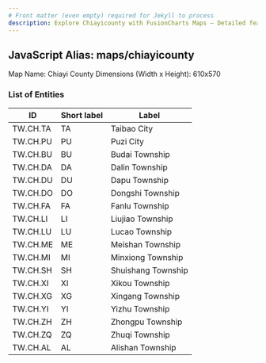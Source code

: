 ```yaml
---
# Front matter (even empty) required for Jekyll to process
description: Explore Chiayicounty with FusionCharts Maps – Detailed features for seamless integration. Try now & enhance your data visualization today! 
---
```


## JavaScript Alias: maps/chiayicounty

Map Name: Chiayi County
Dimensions (Width x Height): 610x570

### List of Entities

ID | Short label | Label
---|---|---|
TW.CH.TA|TA|Taibao City
TW.CH.PU|PU|Puzi City
TW.CH.BU|BU|Budai Township
TW.CH.DA|DA|Dalin Township
TW.CH.DU|DU|Dapu Township
TW.CH.DO|DO|Dongshi Township
TW.CH.FA|FA|Fanlu Township
TW.CH.LI|LI|Liujiao Township
TW.CH.LU|LU|Lucao Township
TW.CH.ME|ME|Meishan Township
TW.CH.MI|MI|Minxiong Township
TW.CH.SH|SH|Shuishang Township
TW.CH.XI|XI|Xikou Township
TW.CH.XG|XG|Xingang Township
TW.CH.YI|YI|Yizhu Township
TW.CH.ZH|ZH|Zhongpu Township
TW.CH.ZQ|ZQ|Zhuqi Township
TW.CH.AL|AL|Alishan Township